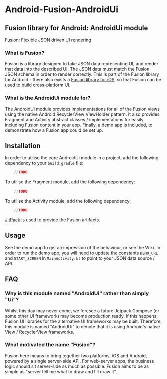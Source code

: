 # Android-Fusion-AndroidUi
## Fusion library for Android: AndroidUi module
Fusion: Flexible JSON driven UI rendering

### What is Fusion?
Fusion is a library designed to take JSON data representing UI, and render that data into the described UI.
The JSON data must match the Fusion JSON schema in order to render correctly.
This is part of the Fusion library for Android - there also exists a [Fusion library for iOS](https://github.com/3sidedcube/Fusion), so that Fusion can be used to build cross-platform UI.

### What is the AndroidUi module for?
The AndroidUi module provides implementations for all of the Fusion views using the native Android RecyclerView ViewHolder pattern.
It also provides Fragment and Activity abstract classes / implementations for easily including Fusion content in your app.
Finally, a demo app is included, to demonstrate how a Fusion app could be set up.

## Installation
In order to utilise the core AndroidUi module in a project, add the following dependency to your `build.gradle` file:
```groovy
    //TODO
```
To utilise the Fragment module, add the following dependency:
```groovy
    //TODO
```
To utilise the Activity module, add the following dependency:
```groovy
    //TODO
```
[JitPack](https://jitpack.io/) is used to provide the Fusion artifacts.

## Usage
See the demo app to get an impression of the behaviour, or see the Wiki.
In order to run the demo app, you will need to update the constants `DEMO_URL` and `START_SCREEN` in `MainActivity.kt` to point to your JSON data source / API.

## FAQ
### Why is this module named "AndroidUi" rather than simply "Ui"?
Whilst this day may never come, we foresee a future Jetpack Compose (or some other UI framework) may become production ready.
If this happens, Fusion UI libraries for the alternative UI frameworks may be built.
Therefore, this module is named "AndroidUi" to denote that it is using Android's native View / RecyclerView frameworks.

### What motivated the name "Fusion"?
Fusion here means to bring together two platforms, iOS and Android, powered by a single server-side API.
For web-server apps, the business logic should sit server-side as much as possible. Fusion aims to be as simple as "server tell me what to draw and I'll draw it".
